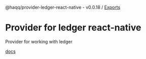 @haqq/provider-ledger-react-native - v0.0.18 / [Exports](modules.md)

# Provider for ledger react-native

Provider for working with ledger

[docs](https://github.com/haqq-network/haqq-wallet-provider-ledger-react-native/blob/main/docs/modules.md)
